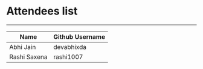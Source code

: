 # Attendees list
---

| Name        | Github Username |
| ----------- | --------------- |
| Abhi Jain   | devabhixda |
| Rashi Saxena   | rashi1007|


